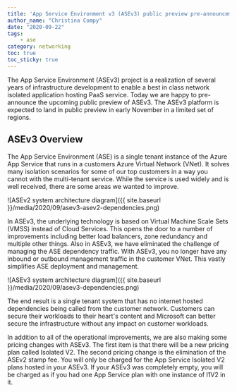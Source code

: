 ```yaml
---
title: 'App Service Environment v3 (ASEv3) public preview pre-announcement'
author_name: "Christina Compy"
date: "2020-09-22"
tags: 
    - ase
category: networking
toc: true
toc_sticky: true
---
```


The App Service Environment (ASEv3) project is a realization of several years of infrastructure development to enable a best in class network isolated application hosting PaaS service. Today we are happy to pre-announce the upcoming public preview of ASEv3. The ASEv3 platform is expected to land in public preview in early November in a limited set of regions.  

## ASEv3 Overview

The App Service Environment (ASE) is a single tenant instance of the Azure App Service that runs in a customers Azure Virtual Network (VNet). It solves many isolation scenarios for some of our top customers in a way you cannot with the multi-tenant service. While the service is used widely and is well received, there are some areas  we wanted to improve.  

![ASEv2 system architecture diagram]({{ site.baseurl }}/media/2020/09/asev3-asev2-dependencies.png)

In ASEv3, the underlying technology is based on Virtual Machine Scale Sets (VMSS) instead of Cloud Services. This opens the door to a number of improvements including better load balancers, zone redundancy and multiple other things. Also in ASEv3, we have eliminated the challenge of managing the ASE dependency traffic. With ASEv3, you no longer have any inbound or outbound management traffic in the customer VNet. This vastly simplifies ASE deployment and management.

![ASEv3 system architecture diagram]({{ site.baseurl }}/media/2020/09/asev3-dependencies.png)
 
The end result is a single tenant system that has no internet hosted dependencies being called from the customer network. Customers can secure their workloads to their heart's content and Microsoft can better secure the infrastructure without any impact on customer workloads.

In addition to all of the operational improvements, we are also making some pricing changes with ASEv3. The first item is that there will be a new pricing plan called Isolated V2. The second pricing change is the elimination of the ASEv2 stamp fee. You will only be charged for the App Service Isolated V2 plans hosted in your ASEv3. If your ASEv3 was completely empty, you will be charged as if you had one App Service plan with one instance of I1V2 in it.  
